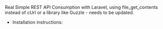 Real Simple REST API Consumption with Laravel, using file_get_contents instead of cUrl or a library like Guzzle - needs to be updated. 

 - Installation instructions:
